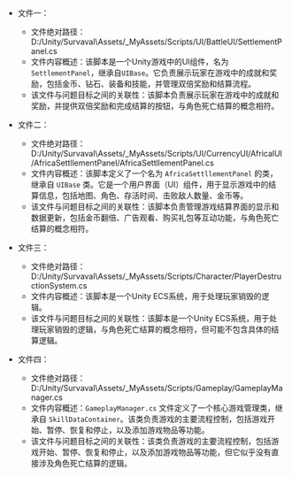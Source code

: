 * 文件一：
    * 文件绝对路径：D:/Unity/Survaval\\Assets/_MyAssets/Scripts/UI/BattleUI/SettlementPanel.cs
    * 文件内容概述：该脚本是一个Unity游戏中的UI组件，名为`SettlementPanel`，继承自`UIBase`。它负责展示玩家在游戏中的成就和奖励，包括金币、钻石、装备和技能，并管理双倍奖励和结算流程。
    * 该文件与问题目标之间的关联性：该脚本负责展示玩家在游戏中的成就和奖励，并提供双倍奖励和完成结算的按钮，与角色死亡结算的概念相符。

* 文件二：
    * 文件绝对路径：D:/Unity/Survaval\\Assets/_MyAssets/Scripts/UI/CurrencyUI/AfricalUI/AfricaSettllementPanel/AfricaSettllementPanel.cs
    * 文件内容概述：该脚本定义了一个名为 `AfricaSettllementPanel` 的类，继承自 `UIBase` 类。它是一个用户界面（UI）组件，用于显示游戏中的结算信息，包括地图、角色、存活时间、击败敌人数量、金币等。
    * 该文件与问题目标之间的关联性：该脚本负责管理游戏结算界面的显示和数据更新，包括金币翻倍、广告观看、购买礼包等互动功能，与角色死亡结算的概念相符。

* 文件三：
    * 文件绝对路径：D:/Unity/Survaval\\Assets/_MyAssets/Scripts/Character/PlayerDestructionSystem.cs
    * 文件内容概述：该脚本是一个Unity ECS系统，用于处理玩家销毁的逻辑。
    * 该文件与问题目标之间的关联性：该脚本是一个Unity ECS系统，用于处理玩家销毁的逻辑，与角色死亡结算的概念相符，但可能不包含具体的结算逻辑。

* 文件四：
    * 文件绝对路径：D:/Unity/Survaval\\Assets/_MyAssets/Scripts/Gameplay/GameplayManager.cs
    * 文件内容概述：`GameplayManager.cs` 文件定义了一个核心游戏管理类，继承自 `SkillDataContainer`。该类负责游戏的主要流程控制，包括游戏开始、暂停、恢复和停止，以及添加游戏物品等功能。
    * 该文件与问题目标之间的关联性：该类负责游戏的主要流程控制，包括游戏开始、暂停、恢复和停止，以及添加游戏物品等功能，但它似乎没有直接涉及角色死亡结算的逻辑。